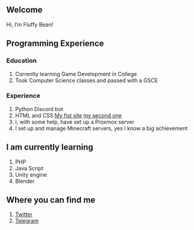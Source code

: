 Welcome
-------
Hi, I’m Fluffy Bean!

Programming Experience
-------
### Education
1. Currently learning Game Development in College
2. Took Computer Science classes and passed with a GSCE
### Experience
1. Python Discord bot
2. HTML and CSS
[My fist site](https://fluffy.1x.no)
[my second one](https://uwu.fluffybean.gay)
3. I, with some help, have set up a Proxmox server
4. I set up and manage Minecraft servers, yes I know a big achievement


I am currently learning
-------
1. PHP
2. Java Script
3. Unity engine
4. Blender

Where you can find me
-------
1. [Twitter](https://twitter.com/fluffybeanUwU)
2. [Telegram](https://t.me/Fluffy_Bean)
